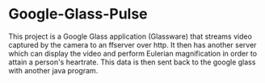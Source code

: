 # Google-Glass-Pulse
This project is a Google Glass application (Glassware) that streams video captured by the camera to an ffserver over http.
It then has another server which can display the video and perform Eulerian magnification in order to attain a person's heartrate.
This data is then sent back to the google glass with another java program.